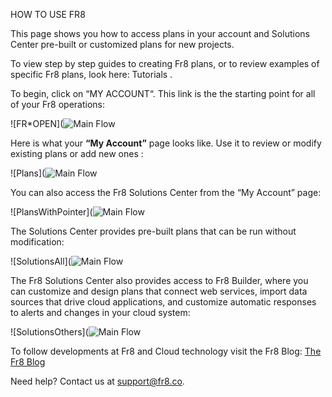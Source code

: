HOW TO USE FR8

This page shows you how to access plans in your account and Solutions Center pre-built or customized plans for new projects.

To view step by step guides to creating Fr8 plans, or to review examples of specific Fr8 plans, look here:  Tutorials .

To begin, click on “MY ACCOUNT“. This link is the the starting point for all of your Fr8 operations:

![FR*OPEN](![Main Flow](https://github.com/Fr8org/Fr8Core/blob/master/Docs/img/ImportTutorial_Step1.jpg)

Here is what your **“My Account”** page looks like. Use it to review or modify existing plans or add new ones :

![Plans](![Main Flow](https://github.com/Fr8org/Fr8Core/blob/master/Docs/img/HowToUseFr8_Plans.jpg)

You can also access the Fr8 Solutions Center from the “My Account” page:

![PlansWithPointer](![Main Flow](https://github.com/Fr8org/Fr8Core/blob/master/Docs/img/HowToUseFr8_Plans_Solutions.jpg)

The Solutions Center provides pre-built plans that can be run without modification:

![SolutionsAll](![Main Flow](https://github.com/Fr8org/Fr8Core/blob/master/Docs/img/HowToUseFr8_SolutionsAll.jpg)

The Fr8 Solutions Center also provides access to Fr8 Builder, where you can customize and design plans that connect web services, import data sources that drive cloud applications, and customize automatic responses to alerts and changes in your cloud system:

![SolutionsOthers](![Main Flow](https://github.com/Fr8org/Fr8Core/blob/master/Docs/img/HowToUseFr8_SolutionsCustom.jpg)

To follow developments at Fr8 and Cloud technology visit the Fr8 Blog: [The Fr8 Blog](http://blog.fr8.co/)

Need help? Contact us at support@fr8.co.
